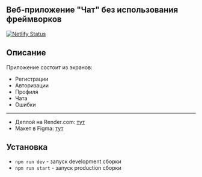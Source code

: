 ## Веб-приложение "Чат" без использования фреймворков

[![Netlify Status](https://api.netlify.com/api/v1/badges/29383828-d647-4abf-8553-be28ee63d810/deploy-status)](https://app.netlify.com/sites/capable-puffpuff-dc3ab9/deploys)

## Описание
Приложение состоит из экранов:
- Регистрации 
- Авторизации
- Профиля
- Чата
- Ошибки
---
- Деплой на Render.com: [тут](https://web-chat-3acm.onrender.com)
- Макет в Figma: [тут](https://www.figma.com/file/24EUnEHGEDNLdOcxg7ULwV/Chat?node-id=0%3A1&t=XgjBQHVVn2AaQBhh-0)

## Установка
- `npm run dev` - запуск development сборки
- `npm run start` - запуск production сборки
